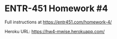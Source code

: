 # ENTR-451 Homework #4

Full instructions at https://entr451.com/homework-4/

Heroku URL: https://hw4-mwise.herokuapp.com/
